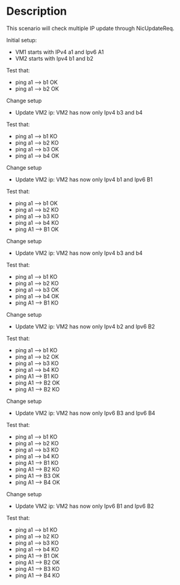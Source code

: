 # Description

This scenario will check multiple IP update through NicUpdateReq.

Initial setup:
- VM1 starts with IPv4 a1 and Ipv6 A1
- VM2 starts with Ipv4 b1 and b2

Test that:
- ping a1 --> b1 OK
- ping a1 --> b2 OK

Change setup
- Update VM2 ip: VM2 has now only Ipv4 b3 and b4

Test that:
- ping a1 --> b1 KO
- ping a1 --> b2 KO
- ping a1 --> b3 OK
- ping a1 --> b4 OK

Change setup
- Update VM2 ip: VM2 has now only Ipv4 b1 and Ipv6 B1

Test that:
- ping a1 --> b1 OK
- ping a1 --> b2 KO
- ping a1 --> b3 KO
- ping a1 --> b4 KO
- ping A1 --> B1 OK

Change setup
- Update VM2 ip: VM2 has now only Ipv4 b3 and b4

Test that:
- ping a1 --> b1 KO
- ping a1 --> b2 KO
- ping a1 --> b3 OK
- ping a1 --> b4 OK
- ping A1 --> B1 KO

Change setup
- Update VM2 ip: VM2 has now only Ipv4 b2 and Ipv6 B2

Test that:
- ping a1 --> b1 KO
- ping a1 --> b2 OK
- ping a1 --> b3 KO
- ping a1 --> b4 KO
- ping A1 --> B1 KO
- ping A1 --> B2 OK
- ping A1 --> B2 KO

Change setup
- Update VM2 ip: VM2 has now only Ipv6 B3 and Ipv6 B4

Test that:
- ping a1 --> b1 KO
- ping a1 --> b2 KO
- ping a1 --> b3 KO
- ping a1 --> b4 KO
- ping A1 --> B1 KO
- ping A1 --> B2 KO 
- ping A1 --> B3 OK
- ping A1 --> B4 OK 

Change setup
- Update VM2 ip: VM2 has now only Ipv6 B1 and Ipv6 B2

Test that:
- ping a1 --> b1 KO
- ping a1 --> b2 KO
- ping a1 --> b3 KO
- ping a1 --> b4 KO
- ping A1 --> B1 OK
- ping A1 --> B2 OK
- ping A1 --> B3 KO
- ping A1 --> B4 KO 
